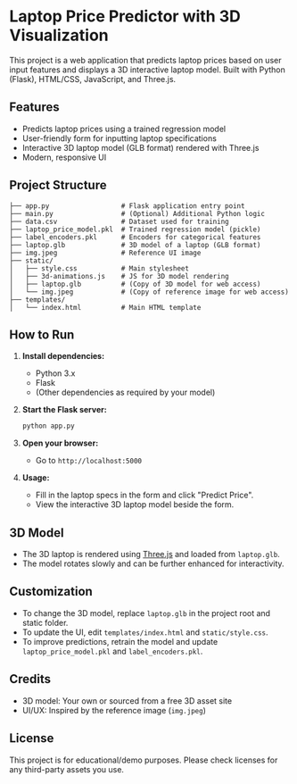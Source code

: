 # Laptop Price Predictor with 3D Visualization

This project is a web application that predicts laptop prices based on user input features and displays a 3D interactive laptop model. Built with Python (Flask), HTML/CSS, JavaScript, and Three.js.

## Features
- Predicts laptop prices using a trained regression model
- User-friendly form for inputting laptop specifications
- Interactive 3D laptop model (GLB format) rendered with Three.js
- Modern, responsive UI

## Project Structure
```
├── app.py                  # Flask application entry point
├── main.py                 # (Optional) Additional Python logic
├── data.csv                # Dataset used for training
├── laptop_price_model.pkl  # Trained regression model (pickle)
├── label_encoders.pkl      # Encoders for categorical features
├── laptop.glb              # 3D model of a laptop (GLB format)
├── img.jpeg                # Reference UI image
├── static/
│   ├── style.css           # Main stylesheet
│   ├── 3d-animations.js    # JS for 3D model rendering
│   ├── laptop.glb          # (Copy of 3D model for web access)
│   └── img.jpeg            # (Copy of reference image for web access)
├── templates/
│   └── index.html          # Main HTML template
```

## How to Run
1. **Install dependencies:**
   - Python 3.x
   - Flask
   - (Other dependencies as required by your model)

2. **Start the Flask server:**
   ```bash
   python app.py
   ```

3. **Open your browser:**
   - Go to `http://localhost:5000`

4. **Usage:**
   - Fill in the laptop specs in the form and click "Predict Price".
   - View the interactive 3D laptop model beside the form.

## 3D Model
- The 3D laptop is rendered using [Three.js](https://threejs.org/) and loaded from `laptop.glb`.
- The model rotates slowly and can be further enhanced for interactivity.

## Customization
- To change the 3D model, replace `laptop.glb` in the project root and static folder.
- To update the UI, edit `templates/index.html` and `static/style.css`.
- To improve predictions, retrain the model and update `laptop_price_model.pkl` and `label_encoders.pkl`.

## Credits
- 3D model: Your own or sourced from a free 3D asset site
- UI/UX: Inspired by the reference image (`img.jpeg`)

## License
This project is for educational/demo purposes. Please check licenses for any third-party assets you use.
